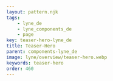 ```yaml
---
layout: pattern.njk
tags: 
    - lyne_de
    - lyne_components_de
    - page
key: teaser-hero-lyne_de
title: Teaser-Hero
parent: components-lyne_de
image: lyne/overview/teaser-hero.webp
keywords: teaser-hero
order: 460
---
```

